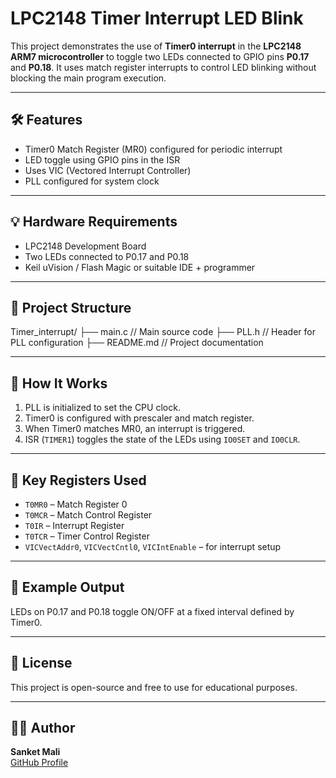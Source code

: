 # LPC2148 Timer Interrupt LED Blink

This project demonstrates the use of **Timer0 interrupt** in the **LPC2148 ARM7 microcontroller** to toggle two LEDs connected to GPIO pins **P0.17** and **P0.18**. It uses match register interrupts to control LED blinking without blocking the main program execution.

---

## 🛠️ Features

- Timer0 Match Register (MR0) configured for periodic interrupt
- LED toggle using GPIO pins in the ISR
- Uses VIC (Vectored Interrupt Controller)
- PLL configured for system clock

---

## 💡 Hardware Requirements

- LPC2148 Development Board
- Two LEDs connected to P0.17 and P0.18
- Keil uVision / Flash Magic or suitable IDE + programmer

---

## 📁 Project Structure

Timer_interrupt/
├── main.c // Main source code
├── PLL.h // Header for PLL configuration
├── README.md // Project documentation


---

## 🔧 How It Works

1. PLL is initialized to set the CPU clock.
2. Timer0 is configured with prescaler and match register.
3. When Timer0 matches MR0, an interrupt is triggered.
4. ISR (`TIMER1`) toggles the state of the LEDs using `IO0SET` and `IO0CLR`.

---

## 🧠 Key Registers Used

- `T0MR0` – Match Register 0
- `T0MCR` – Match Control Register
- `T0IR`  – Interrupt Register
- `T0TCR` – Timer Control Register
- `VICVectAddr0`, `VICVectCntl0`, `VICIntEnable` – for interrupt setup

---

## 🧪 Example Output

LEDs on P0.17 and P0.18 toggle ON/OFF at a fixed interval defined by Timer0.

---

## 📜 License

This project is open-source and free to use for educational purposes.

---

## 👨‍💻 Author

**Sanket Mali**  
[GitHub Profile](https://github.com/Sanketmail3716)

